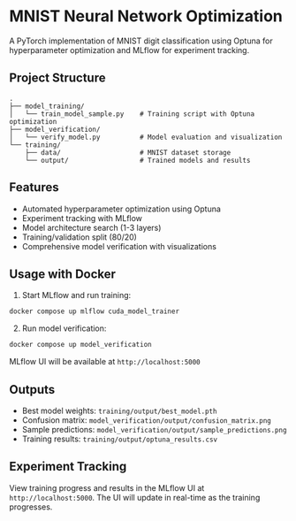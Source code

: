# MNIST Neural Network Optimization

A PyTorch implementation of MNIST digit classification using Optuna for hyperparameter optimization and MLflow for experiment tracking.

## Project Structure

```
.
├── model_training/
│   └── train_model_sample.py    # Training script with Optuna optimization
├── model_verification/
│   └── verify_model.py          # Model evaluation and visualization
└── training/
    ├── data/                    # MNIST dataset storage
    └── output/                  # Trained models and results
```

## Features

- Automated hyperparameter optimization using Optuna
- Experiment tracking with MLflow
- Model architecture search (1-3 layers)
- Training/validation split (80/20)
- Comprehensive model verification with visualizations

## Usage with Docker

1. Start MLflow and run training:
```bash
docker compose up mlflow cuda_model_trainer
```

2. Run model verification:
```bash
docker compose up model_verification
```

MLflow UI will be available at `http://localhost:5000`

## Outputs

- Best model weights: `training/output/best_model.pth`
- Confusion matrix: `model_verification/output/confusion_matrix.png`
- Sample predictions: `model_verification/output/sample_predictions.png`
- Training results: `training/output/optuna_results.csv`

## Experiment Tracking

View training progress and results in the MLflow UI at `http://localhost:5000`. The UI will update in real-time as the training progresses.